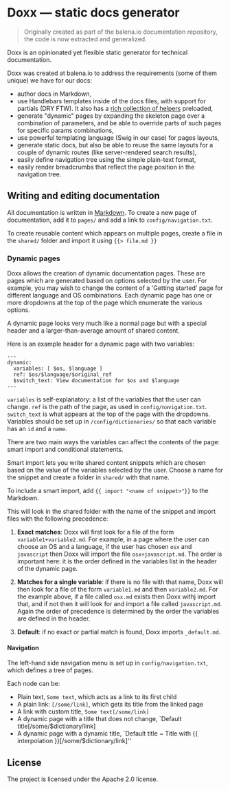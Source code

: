 Doxx — static docs generator
======================

> Originally created as part of the balena.io documentation repository, the code is now extracted and generalized.

Doxx is an opinionated yet flexible static generator for technical documentation.

Doxx was created at balena.io to address the requirements (some of them unique) we have for our docs:
* author docs in Markdown,
* use Handlebars templates inside of the docs files, with support for partials (DRY FTW). It also has a [rich collection of helpers](https://github.com/assemble/handlebars-helpers) preloaded,
* generate "dynamic" pages by expanding the skeleton page over a combination of parameters, and be able to override parts of such pages for specific params combinations,
* use powerful templating language (Swig in our case) for pages layouts,
* generate static docs, but also be able to reuse the same layouts for a couple of dynamic routes (like server-rendered search results),
* easily define navigation tree using the simple plain-text format,
* easily render breadcrumbs that reflect the page position in the navigation tree.

## Writing and editing documentation

All documentation is written in [Markdown](https://github.com/adam-p/markdown-here/wiki/Markdown-Cheatsheet). To create a new page of documentation, add it to `pages/` and add a link to `config/navigation.txt`.

To create reusable content which appears on multiple pages, create a file in the `shared/` folder and import it using `{{> file.md }}`

### Dynamic pages

Doxx allows the creation of dynamic documentation pages. These are pages which are generated based on options selected by the user. For example, you may wish to change the content of a 'Getting started' page for different language and OS combinations. Each dynamic page has one or more dropdowns at the top of the page which enumerate the various options.

A dynamic page looks very much like a normal page but with a special header and a larger-than-average amount of shared content.

Here is an example header for a dynamic page with two variables:

```
---
dynamic:
  variables: [ $os, $language ]
  ref: $os/$language/$original_ref
  $switch_text: View documentation for $os and $language
---
```

`variables` is self-explanatory: a list of the variables that the user can change. `ref` is the path of the page, as used in `config/navigation.txt`. `switch_text` is what appears at the top of the page with the dropdowns. Variables should be set up in `/config/dictionaries/` so that each variable has an `id` and a `name`.

There are two main ways the variables can affect the contents of the page: smart import and conditional statements.

Smart import lets you write shared content snippets which are chosen based on the value of the variables selected by the user. Choose a name for the snippet and create a folder in `shared/` with that name.

To include a smart import, add `{{ import "<name of snippet>"}}` to the Markdown.

This will look in the shared folder with the name of the snippet and import files with the following precedence:

1) **Exact matches**: Doxx will first look for a file of the form `variable1+variable2.md`. For example, in a page where the user can choose an OS and a language, if the user has chosen `osx` and `javascript` then Doxx will import the file `osx+javascript.md`. The order is important here: it is the order defined in the variables list in the header of the dynamic page.

2) **Matches for a single variable**: if there is no file with that name, Doxx will then look for a file of the form `variable1.md` and then `variable2.md`. For the example above, if a file called `osx.md` exists then Doxx withj import that, and if not then it will look for and import a file called `javascript.md`. Again the order of precedence is determined by the order the variables are defined in the header.

3) **Default**: if no exact or partial match is found, Doxx imports `_default.md`.

#### Navigation

The left-hand side navigation menu is set up in `config/navigation.txt`, which defines a tree of pages.

Each node can be:

- Plain text, `Some text`, which acts as a link to its first child
- A plain link: `[/some/link]`, which gets its title from the linked page
- A link with custom title, `Some text[/some/link]`
- A dynamic page with a title that does not change, `Default title[/some/$dictionary/link]
- A dynamic page with a dynamic title, `Default title ~ Title with {{ interpolation }}[/some/$dictionary/link]''

License
-------

The project is licensed under the Apache 2.0 license.
